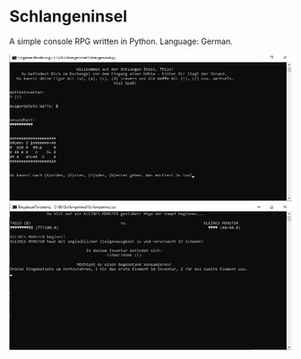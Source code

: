 # Schlangeninsel
A simple console RPG written in Python. Language: German.

![Alt text](https://github.com/Thilo87/Schlangeninsel/blob/main/Screenshot1.jpg)
![Alt text](https://github.com/Thilo87/Schlangeninsel/blob/main/Screenshot2.jpg)
